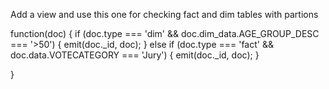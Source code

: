 Add a view and use this one for checking fact and dim tables with partions

function(doc) {
    if (doc.type === 'dim' && doc.dim_data.AGE_GROUP_DESC === '>50') {
        emit(doc._id, doc);
    } else if (doc.type === 'fact' && doc.data.VOTECATEGORY === 'Jury') {
        emit(doc._id, doc);
    }
  
}